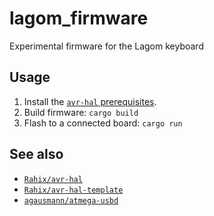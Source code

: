 # lagom_firmware

Experimental firmware for the Lagom keyboard

## Usage

1. Install the [`avr-hal` prerequisites](https://github.com/Rahix/avr-hal#quickstart).
2. Build firmware: `cargo build`
3. Flash to a connected board: `cargo run`

## See also

* [`Rahix/avr-hal`](https://github.com/Rahix/avr-hal)
* [`Rahix/avr-hal-template`](https://github.com/Rahix/avr-hal-template)
* [`agausmann/atmega-usbd`](https://github.com/agausmann/atmega-usbd)
